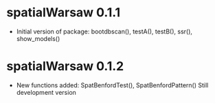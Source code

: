 # spatialWarsaw 0.1.1

* Initial version of package: bootdbscan(), testA(), testB(), ssr(), show_models()

# spatialWarsaw 0.1.2

* New functions added: SpatBenfordTest(), SpatBenfordPattern() Still development version
